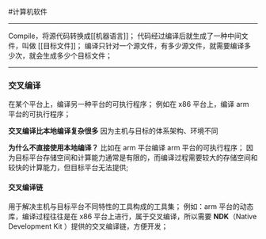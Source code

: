 #计算机软件
***
Compile，将源代码转换成[[机器语言]]；
代码经过编译后就生成了一种中间文件，叫做 [[目标文件]]；
编译只针对一个源文件，有多少源文件，就需要编译多少次，就会生成多少个目标文件；
***
### 交叉编译
在某个平台上，编译另一种平台的可执行程序；
例如在 x86 平台上，编译 arm 平台的可执行程序；

**交叉编译比本地编译复杂很多**
因为主机与目标的体系架构、环境不同

**为什么不直接使用本地编译？**
比如在 arm 平台编译 arm 平台的可执行程序；
因为目标平台存储空间和计算能力通常是有限的，而编译过程需要较大的存储空间和较快的计算能力，但目标平台无法提供;

#### 交叉编译链
用于解决主机与目标平台不同特性的工具构成的工具集；
例如：arm 平台的动态库，编译过程往往是在 x86 平台上进行，属于交叉编译，所以需要 **NDK**（Native Development Kit ）提供的交叉编译链，方便开发；